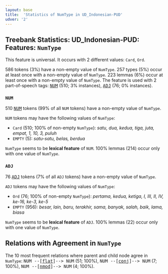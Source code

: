```yaml
---
layout: base
title:  'Statistics of NumType in UD_Indonesian-PUD'
udver: '2'
---
```


## Treebank Statistics: UD_Indonesian-PUD: Features: `NumType`

This feature is universal.
It occurs with 2 different values: `Card`, `Ord`.

586 tokens (3%) have a non-empty value of `NumType`.
257 types (5%) occur at least once with a non-empty value of `NumType`.
223 lemmas (6%) occur at least once with a non-empty value of `NumType`.
The feature is used with 2 part-of-speech tags: <tt><a href="id_pud-pos-NUM.html">NUM</a></tt> (510; 3% instances), <tt><a href="id_pud-pos-ADJ.html">ADJ</a></tt> (76; 0% instances).

### `NUM`

510 <tt><a href="id_pud-pos-NUM.html">NUM</a></tt> tokens (99% of all `NUM` tokens) have a non-empty value of `NumType`.

`NUM` tokens may have the following values of `NumType`:

* `Card` (510; 100% of non-empty `NumType`): <em>satu, dua, kedua, tiga, juta, empat, 1, 10, 3, puluh</em>
* `EMPTY` (5): <em>satu-satu, belas, berdua</em>

`NumType` seems to be **lexical feature** of `NUM`. 100% lemmas (214) occur only with one value of `NumType`.

### `ADJ`

76 <tt><a href="id_pud-pos-ADJ.html">ADJ</a></tt> tokens (7% of all `ADJ` tokens) have a non-empty value of `NumType`.

`ADJ` tokens may have the following values of `NumType`:

* `Ord` (76; 100% of non-empty `NumType`): <em>pertama, kedua, ketiga, I, III, II, IV, ke-16, ke-3, ke-5</em>
* `EMPTY` (956): <em>besar, lain, baru, terakhir, sama, banyak, salah, baik, lama, biasa</em>

`NumType` seems to be **lexical feature** of `ADJ`. 100% lemmas (22) occur only with one value of `NumType`.

## Relations with Agreement in `NumType`

The 10 most frequent relations where parent and child node agree in `NumType`:
<tt>NUM --[<tt><a href="id_pud-dep-flat.html">flat</a></tt>]--> NUM</tt> (51; 100%),
<tt>NUM --[<tt><a href="id_pud-dep-conj.html">conj</a></tt>]--> NUM</tt> (7; 100%),
<tt>NUM --[<tt><a href="id_pud-dep-nmod.html">nmod</a></tt>]--> NUM</tt> (4; 100%).

